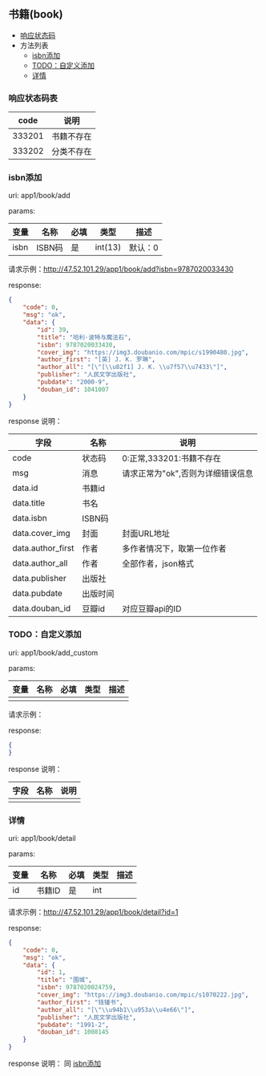 ## 书籍(book)

+ [响应状态码](#响应状态码表)
+ 方法列表
	+ [isbn添加](#isbn添加)
	+ [TODO：自定义添加](#TODO自定义添加)
	+ [详情](#详情)



### 响应状态码表

|  code  |    说明    |
| ------ | ---------- |
| 333201 | 书籍不存在 |
| 333202 | 分类不存在 |

### isbn添加

uri: app1/book/add

params:

| 变量 |  名称  | 必填 |   类型  |   描述  |
| ---- | ------ | ---- | ------- | ------- |
| isbn | ISBN码 | 是   | int(13) | 默认：0 |

请求示例：http://47.52.101.29/app1/book/add?isbn=9787020033430

response:

```json
{
    "code": 0,
    "msg": "ok",
    "data": {
        "id": 39,
        "title": "哈利·波特与魔法石",
        "isbn": 9787020033430,
        "cover_img": "https://img3.doubanio.com/mpic/s1990480.jpg",
        "author_first": "[英] J. K. 罗琳",
        "author_all": "[\"[\\u82f1] J. K. \\u7f57\\u7433\"]",
        "publisher": "人民文学出版社",
        "pubdate": "2000-9",
        "douban_id": 1041007
    }
}
```

<a name="add_book_resp">response 说明：</a>

| 字段                | 名称    | 说明                  |
| ----------------- | ----- | ------------------- |
| code              | 状态码   | 0:正常,333201:书籍不存在   |
| msg               | 消息    | 请求正常为"ok",否则为详细错误信息 |
| data.id           | 书籍id  |                     |
| data.title        | 书名    |                     |
| data.isbn         | ISBN码 |                     |
| data.cover_img    | 封面    | 封面URL地址             |
| data.author_first | 作者    | 多作者情况下，取第一位作者       |
| data.author_all   | 作者    | 全部作者，json格式         |
| data.publisher    | 出版社   |                     |
| data.pubdate      | 出版时间  |                     |
| data.douban_id    | 豆瓣id  | 对应豆瓣api的ID          |



### TODO：自定义添加

uri: app1/book/add_custom

params:

| 变量   | 名称   | 必填   | 类型   | 描述   |
| ---- | ---- | ---- | ---- | ---- |
|      |      |      |      |      |

请求示例：

response:

```json
{
}
```

response 说明：

| 字段   | 名称   | 说明   |
| ---- | ---- | ---- |
|      |      |      |



### 详情

uri: app1/book/detail

params:

| 变量   | 名称   | 必填   | 类型   | 描述   |
| ---- | ---- | ---- | ---- | ---- |
|id|书籍ID|是|int||

请求示例：http://47.52.101.29/app1/book/detail?id=1

response:

```json
{
    "code": 0,
    "msg": "ok",
    "data": {
        "id": 1,
        "title": "围城",
        "isbn": 9787020024759,
        "cover_img": "https://img3.doubanio.com/mpic/s1070222.jpg",
        "author_first": "钱锺书",
        "author_all": "[\"\\u94b1\\u953a\\u4e66\"]",
        "publisher": "人民文学出版社",
        "pubdate": "1991-2",
        "douban_id": 1008145
    }
}
```

response 说明：
同 <a href="#add_book_resp">isbn添加</a>



